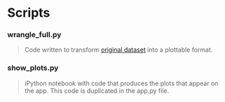 # Scripts

### wrangle_full.py

> Code written to transform [original dataset](https://data.cityofnewyork.us/Environment/2018-Central-Park-Squirrel-Census-Squirrel-Data/vfnx-vebw) into a plottable format. 

### show_plots.py

> iPython notebook with code that produces the plots that appear on the app. This code is duplicated in the app.py file.
